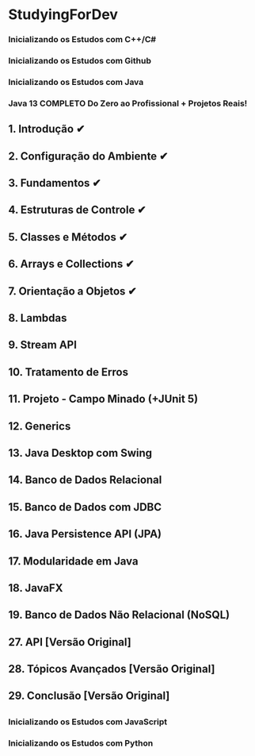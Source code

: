 # StudyingForDev


### Inicializando os Estudos com C++/C#


### Inicializando os Estudos com Github


### Inicializando os Estudos com Java

### Java 13 COMPLETO Do Zero ao Profissional + Projetos Reais!

## 1. Introdução ✔
## 2. Configuração do Ambiente ✔
## 3. Fundamentos ✔
## 4. Estruturas de Controle ✔
## 5. Classes e Métodos ✔
## 6. Arrays e Collections ✔
## 7. Orientação a Objetos ✔
## 8. Lambdas
## 9. Stream API
## 10. Tratamento de Erros
## 11. Projeto - Campo Minado (+JUnit 5)
## 12. Generics
## 13. Java Desktop com Swing
## 14. Banco de Dados Relacional
## 15. Banco de Dados com JDBC
## 16. Java Persistence API (JPA)
## 17. Modularidade em Java
## 18. JavaFX
## 19. Banco de Dados Não Relacional (NoSQL)
## 27. API [Versão Original]
## 28. Tópicos Avançados [Versão Original]
## 29. Conclusão [Versão Original]
## ########################################################################

### Inicializando os Estudos com JavaScript


### Inicializando os Estudos com Python